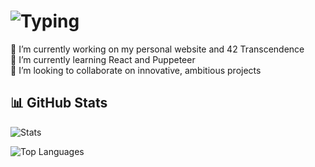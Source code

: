 # ![Typing](https://readme-typing-svg.demolab.com?font=Fira+Code&pause=1000&color=e2c3e2&width=435&lines=Hi+there+😺,+I'm+Phanta!;Welcome+to+my+profile!)

🔭 I’m currently working on my personal website and 42 Transcendence  
🌱 I’m currently learning React and Puppeteer  
👯 I’m looking to collaborate on innovative, ambitious projects  


## 📊 GitHub Stats
![Stats](https://github-readme-stats.vercel.app/api?username=Phantasiae-git&show_icons=true&theme=dracula&include_all_commits=true)

![Top Languages](https://github-readme-stats.vercel.app/api/top-langs/?username=Phantasiae-git&layout=compact&theme=tokyonight)
